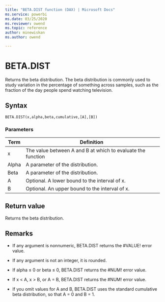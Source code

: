 ```yaml
---
title: "BETA.DIST function (DAX) | Microsoft Docs"
ms.service: powerbi 
ms.date: 03/25/2020
ms.reviewer: owend
ms.topic: reference
author: minewiskan
ms.author: owend

---
```

# BETA.DIST

Returns the beta distribution. The beta distribution is commonly used to study variation in the percentage of something across samples, such as the fraction of the day people spend watching television.  
  
## Syntax  
  
```dax
BETA.DIST(x,alpha,beta,cumulative,[A],[B])  
```
  
### Parameters  
  
|Term|Definition|  
|--------|--------------|  
|x|The value between A and B at which to evaluate the function|  
|Alpha|A parameter of the distribution.|  
|Beta|A parameter of the distribution.|  
|A|Optional. A lower bound to the interval of x.|  
|B|Optional. An upper bound to the interval of x.|  
  
## Return value

Returns the beta distribution.  
  
## Remarks

- If any argument is nonnumeric, BETA.DIST returns the #VALUE! error value.

- If any argument is not an integer, it is rounded. 
  
- If alpha ≤ 0 or beta ≤ 0, BETA.DIST returns the #NUM! error value.  
  
- If x &lt; A, x &gt; B, or A = B, BETA.DIST returns the #NUM! error value.  
  
- If you omit values for A and B, BETA.DIST uses the standard cumulative beta distribution, so that A = 0 and B = 1.  
